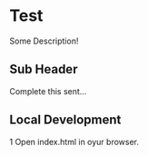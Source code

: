 # Test

Some Description!

## Sub Header

Complete this sent...

## Local Development

1 Open index.html in oyur browser.